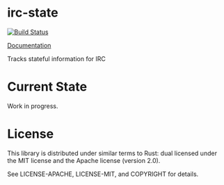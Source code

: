 irc-state
=========
[![Build Status](https://travis-ci.org/infinityb/irc-state-rs.svg?branch=master)](https://travis-ci.org/infinityb/irc-state-rs)

[Documentation](http://infinityb.github.io/irc-state-rs)

Tracks stateful information for IRC

Current State
=============
Work in progress.

License
=======
This library is distributed under similar terms to Rust: dual licensed under
the MIT license and the Apache license (version 2.0).

See LICENSE-APACHE, LICENSE-MIT, and COPYRIGHT for details.
